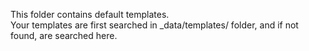 This folder contains default templates.  
Your templates are first searched in _data/templates/ folder, and if not found, are searched here.
